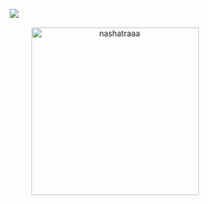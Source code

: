 ‎ ‎ ‎ ‎ ‎ ‎ ‎ ‎ ‎ ‎ ‎ ‎ ‎ ‎ ‎ ‎‎ ![](https://komarev.com/ghpvc/?username=seildirectory&label=nashelaide+yuri&color=red&base=25070&abbreviated=true)
<p align="center">
    <img width="300" src="https://64.media.tumblr.com/35c6f909277553ee80a028bf0fc26f2f/47e8e0544f703b62-57/s1280x1920/58ad496065008524448bd8cc36bfd41e1e35e239.pnj" alt="nashatraaa">
</p>



